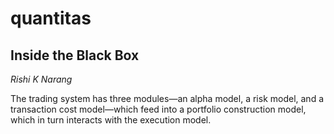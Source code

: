 # quantitas

## Inside the Black Box
*Rishi K Narang*

The trading system has three modules—an alpha model, a risk model,
and a transaction cost model—which feed into a portfolio construction
model, which in turn interacts with the execution model.